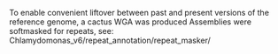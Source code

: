 To enable convenient liftover between past and present versions of the reference genome, a cactus WGA was produced
Assemblies were softmasked for repeats, see: Chlamydomonas_v6/repeat_annotation/repeat_masker/
